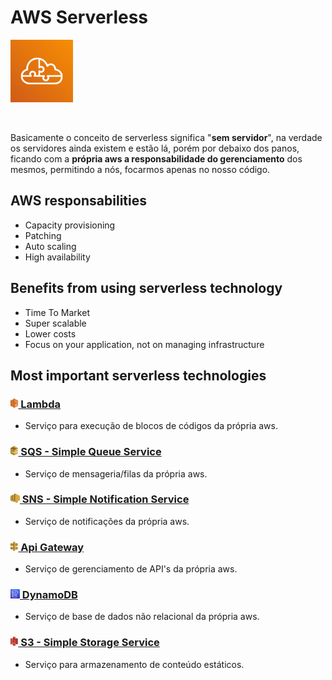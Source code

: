 # AWS Serverless

<img height=100px; alt="aws_serverless" src="../images/serverless.png" />

<p>&nbsp;</p>

Basicamente o conceito de serverless significa "**sem servidor**", na verdade os servidores ainda existem e estão lá, porém por debaixo dos panos, ficando com a **própria aws a responsabilidade do gerenciamento** dos mesmos, permitindo a nós, focarmos apenas no nosso código.

## AWS responsabilities

- Capacity provisioning
- Patching
- Auto scaling
- High availability

## Benefits from using serverless technology

- Time To Market
- Super scalable
- Lower costs
- Focus on your application, not on managing infrastructure

## Most important serverless technologies

### **[<img height=15px; alt="lambda-icon" src="../images/lambda.png" /> Lambda](/Domains/Compute/Lambda/README.md)** 
 
- Serviço para execução de blocos de códigos da própria aws.

### **[<img height=15px; alt="sqs-icon" src="../images/sqs.png" /> SQS - Simple Queue Service](/Domains/Application%20Integration/SQS/README.md)**

- Serviço de mensageria/filas da própria aws.

### **[<img height=15px; alt="sns-icon" src="../images/sns.png" /> SNS - Simple Notification Service](/Domains/Application%20Integration/SNS/README.md)**

- Serviço de notificações da própria aws.

### **[<img height=15px; alt="api-gateway-icon" src="../images/api-gateway.png" /> Api Gateway](/Domains/Networking%20%26%20Content%20Delivery/Api%20Gateway/README.md)**

- Serviço de gerenciamento de API's da própria aws.

### **[<img height=15px; alt="dynamodb-icon" src="../images/dynamodb.png" /> DynamoDB](/Domains/Databases/DynamoDb/README.md)** 

- Serviço de base de dados não relacional da própria aws.

### **[<img height=15px; alt="s3-icon" src="../images/s3.png" /> S3 - Simple Storage Service](/Domains/Storage/S3/README.md)** 

- Serviço para armazenamento de conteúdo estáticos.